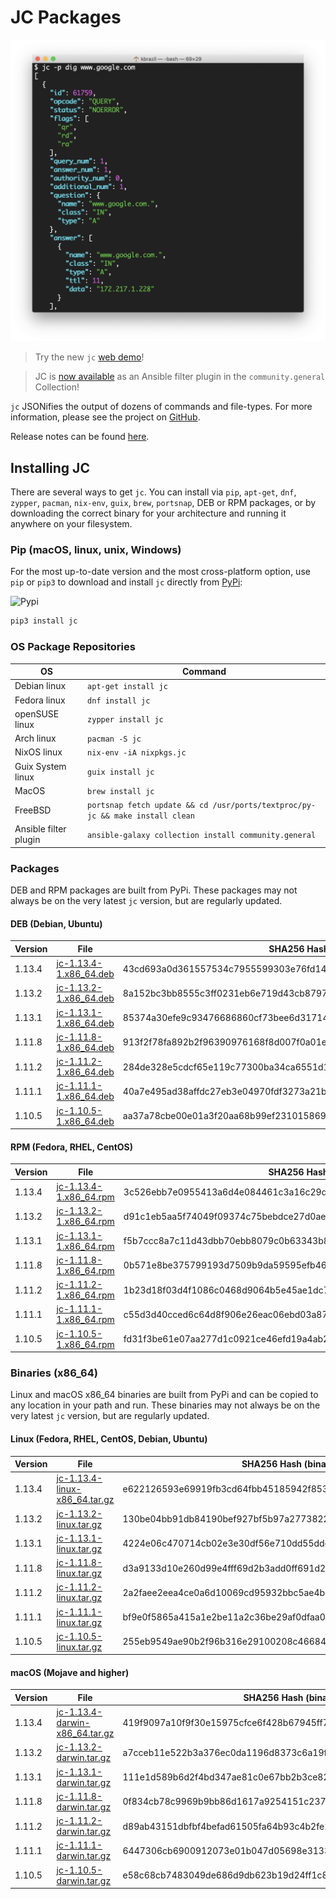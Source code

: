 # JC Packages

![jc](https://github.com/kellyjonbrazil/jc-packaging/raw/master/images/jc-dig.png)

> Try the new `jc` [web demo](https://jc-web-demo.herokuapp.com/)!

> JC is [now available](https://galaxy.ansible.com/community/general) as an Ansible filter plugin in the `community.general` Collection!

`jc` JSONifies the output of dozens of commands and file-types. For more information, please see the project on [GitHub](https://github.com/kellyjonbrazil/jc).

Release notes can be found [here](https://blog.kellybrazil.com/category/jc-news/).

## Installing JC
There are several ways to get `jc`. You can install via `pip`, `apt-get`, `dnf`, `zypper`, `pacman`, `nix-env`, `guix`, `brew`, `portsnap`, DEB or RPM packages, or by downloading the correct binary for your architecture and running it anywhere on your filesystem.

### Pip (macOS, linux, unix, Windows)
For the most up-to-date version and the most cross-platform option, use `pip` or `pip3` to download and install `jc` directly from [PyPi](https://pypi.org/project/jc/):

![Pypi](https://img.shields.io/pypi/v/jc.svg)


```bash
pip3 install jc
```

### OS Package Repositories

| OS                    | Command                                                                       | 
|-----------------------|-------------------------------------------------------------------------------|
| Debian linux          | `apt-get install jc`                                                          |
| Fedora linux          | `dnf install jc`                                                              |
| openSUSE linux        | `zypper install jc`                                                           |
| Arch linux            | `pacman -S jc`                                                                |
| NixOS linux           | `nix-env -iA nixpkgs.jc`                                                      |
| Guix System linux     | `guix install jc`                                                             |
| MacOS                 | `brew install jc`                                                             |
| FreeBSD               | `portsnap fetch update && cd /usr/ports/textproc/py-jc && make install clean` |
| Ansible filter plugin | `ansible-galaxy collection install community.general`                         |

### Packages
DEB and RPM packages are built from PyPi. These packages may not always be on the very latest `jc` version, but are regularly updated.

#### DEB (Debian, Ubuntu)

| Version   | File                                                                                             | SHA256 Hash                                                       |
|-----------|--------------------------------------------------------------------------------------------------|-------------------------------------------------------------------|
| 1.13.4    | [jc-1.13.4-1.x86_64.deb](https://jc-packages.s3-us-west-1.amazonaws.com/jc-1.13.4-1.x86_64.deb)  | 43cd693a0d361557534c7955599303e76fd14919d61ba92026aac342909b2dc6  |
| 1.13.2    | [jc-1.13.2-1.x86_64.deb](https://jc-packages.s3-us-west-1.amazonaws.com/jc-1.13.2-1.x86_64.deb)  | 8a152bc3bb8555c3ff0231eb6e719d43cb8797fd458c3356dd10b42ab94473ea  |
| 1.13.1    | [jc-1.13.1-1.x86_64.deb](https://jc-packages.s3-us-west-1.amazonaws.com/jc-1.13.1-1.x86_64.deb)  | 85374a30efe9c93476686860cf73bee6d31714d163e54b4566d86151379424a5  |
| 1.11.8    | [jc-1.11.8-1.x86_64.deb](https://jc-packages.s3-us-west-1.amazonaws.com/jc-1.11.8-1.x86_64.deb)  | 913f2f78fa892b2f96390976168f8d007f0a01e2c4ad0410d3c0bf8524b93c78  |
| 1.11.2    | [jc-1.11.2-1.x86_64.deb](https://jc-packages.s3-us-west-1.amazonaws.com/jc-1.11.2-1.x86_64.deb)  | 284de328e5cdcf65e119c77300ba34ca6551d1830812abfe615f9f0057458e5c  |
| 1.11.1    | [jc-1.11.1-1.x86_64.deb](https://jc-packages.s3-us-west-1.amazonaws.com/jc-1.11.1-1.x86_64.deb)  | 40a7e495ad38affdc27eb3e04970fdf3273a21b1ef9244978acaee2b77c508a7  |
| 1.10.5    | [jc-1.10.5-1.x86_64.deb](https://jc-packages.s3-us-west-1.amazonaws.com/jc-1.10.5-1.x86_64.deb)  | aa37a78cbe00e01a3f20aa68b99ef23101586968646cdc2d177b32aedc9d560d  |


#### RPM (Fedora, RHEL, CentOS)

| Version   | File                                                                                             | SHA256 Hash                                                       |
|-----------|--------------------------------------------------------------------------------------------------|-------------------------------------------------------------------|
| 1.13.4    | [jc-1.13.4-1.x86_64.rpm](https://jc-packages.s3-us-west-1.amazonaws.com/jc-1.13.4-1.x86_64.rpm)  | 3c526ebb7e0955413a6d4e084461c3a16c29d14a7ba631abaa317c0aa30e2872  |
| 1.13.2    | [jc-1.13.2-1.x86_64.rpm](https://jc-packages.s3-us-west-1.amazonaws.com/jc-1.13.2-1.x86_64.rpm)  | d91c1eb5aa5f74049f09374c75bebdce27d0ae911349232fb7e3e85b9e399fbc  |
| 1.13.1    | [jc-1.13.1-1.x86_64.rpm](https://jc-packages.s3-us-west-1.amazonaws.com/jc-1.13.1-1.x86_64.rpm)  | f5b7ccc8a7c11d43dbb70ebb8079c0b63343b80c89d3319aa75873b75da13ae7  |
| 1.11.8    | [jc-1.11.8-1.x86_64.rpm](https://jc-packages.s3-us-west-1.amazonaws.com/jc-1.11.8-1.x86_64.rpm)  | 0b571e8be375799193d7509b9da59595efb4626fd420f97fed5b66a1685d0322  |
| 1.11.2    | [jc-1.11.2-1.x86_64.rpm](https://jc-packages.s3-us-west-1.amazonaws.com/jc-1.11.2-1.x86_64.rpm)  | 1b23d18f03d4f1086c0468d9064b5e45ae1dc7319df376ecec4e792da4cd8b93  |
| 1.11.1    | [jc-1.11.1-1.x86_64.rpm](https://jc-packages.s3-us-west-1.amazonaws.com/jc-1.11.1-1.x86_64.rpm)  | c55d3d40cced6c64d8f906e26eac06ebd03a87c8adcb6d5f8b223b3844c97753  |
| 1.10.5    | [jc-1.10.5-1.x86_64.rpm](https://jc-packages.s3-us-west-1.amazonaws.com/jc-1.10.5-1.x86_64.rpm)  | fd31f3be61e07aa277d1c0921ce46efd19a4ab2b211718bca377e6ff35b968c0  |


### Binaries (x86_64)
Linux and macOS x86_64 binaries are built from PyPi and can be copied to any location in your path and run. These binaries may not always be on the very latest `jc` version, but are regularly updated.

#### Linux (Fedora, RHEL, CentOS, Debian, Ubuntu)

| Version   | File                                                                                                               | SHA256 Hash (binary file)                                         |
|-----------|--------------------------------------------------------------------------------------------------------------------|-------------------------------------------------------------------|
| 1.13.4    | [jc-1.13.4-linux-x86_64.tar.gz](https://jc-packages.s3-us-west-1.amazonaws.com/bin/jc-1.13.4-linux-x86_64.tar.gz)  | e622126593e69919fb3cd64fbb45185942f8535fdd80d96bec1fda28e096ce22  |
| 1.13.2    | [jc-1.13.2-linux.tar.gz](https://jc-packages.s3-us-west-1.amazonaws.com/bin/jc-1.13.2-linux.tar.gz)                | 130be04bb91db84190bef927bf5b97a27738226e4c9f270800990714bac908ee  |
| 1.13.1    | [jc-1.13.1-linux.tar.gz](https://jc-packages.s3-us-west-1.amazonaws.com/bin/jc-1.13.1-linux.tar.gz)                | 4224e06c470714cb02e3e30df56e710dd55dde6dded488548b13b316d8e7dc31  |
| 1.11.8    | [jc-1.11.8-linux.tar.gz](https://jc-packages.s3-us-west-1.amazonaws.com/bin/jc-1.11.8-linux.tar.gz)                | d3a9133d10e260d99e4fff69d2b3add0ff691d2ec67bff710fd5296546f35966  |
| 1.11.2    | [jc-1.11.2-linux.tar.gz](https://jc-packages.s3-us-west-1.amazonaws.com/bin/jc-1.11.2-linux.tar.gz)                | 2a2faee2eea4ce0a6d10069cd95932bbc5ae4b70c6dc913502edbfe39a3f759f  |
| 1.11.1    | [jc-1.11.1-linux.tar.gz](https://jc-packages.s3-us-west-1.amazonaws.com/bin/jc-1.11.1-linux.tar.gz)                | bf9e0f5865a415a1e2be11a2c36be29af0dfaa04c3630f98761eb9779b0b5c28  |
| 1.10.5    | [jc-1.10.5-linux.tar.gz](https://jc-packages.s3-us-west-1.amazonaws.com/bin/jc-1.10.5-linux.tar.gz)                | 255eb9549ae90b2f96b316e29100208c466844cb13cbe9659770c6176fa4a502  |


#### macOS (Mojave and higher)

| Version   | File                                                                                                                 | SHA256 Hash (binary file)                                         |
|-----------|----------------------------------------------------------------------------------------------------------------------|-------------------------------------------------------------------|
| 1.13.4    | [jc-1.13.4-darwin-x86_64.tar.gz](https://jc-packages.s3-us-west-1.amazonaws.com/bin/jc-1.13.4-darwin-x86_64.tar.gz)  | 419f9097a10f9f30e15975cfce6f428b67945ff705a93f1d1cb203f0c6850b3e  |
| 1.13.2    | [jc-1.13.2-darwin.tar.gz](https://jc-packages.s3-us-west-1.amazonaws.com/bin/jc-1.13.2-darwin.tar.gz)                | a7cceb11e522b3a376ec0da1196d8373c6a19f21529553f6c8d0dbc7f8fab29f  |
| 1.13.1    | [jc-1.13.1-darwin.tar.gz](https://jc-packages.s3-us-west-1.amazonaws.com/bin/jc-1.13.1-darwin.tar.gz)                | 111e1d589b6d2f4bd347ae81c0e67bb2b3ce820964b313ebb71b63bdf4f73979  |
| 1.11.8    | [jc-1.11.8-darwin.tar.gz](https://jc-packages.s3-us-west-1.amazonaws.com/bin/jc-1.11.8-darwin.tar.gz)                | 0f834cb78c9969b9bb86d1617a9254151c2373976fef59c1ea1ee3bb9a7a3ab5  |
| 1.11.2    | [jc-1.11.2-darwin.tar.gz](https://jc-packages.s3-us-west-1.amazonaws.com/bin/jc-1.11.2-darwin.tar.gz)                | d89ab43151dbfbf4befad61505fa64b93c4b2fe2b4cd3250c7f0a3507e2d41a4  |
| 1.11.1    | [jc-1.11.1-darwin.tar.gz](https://jc-packages.s3-us-west-1.amazonaws.com/bin/jc-1.11.1-darwin.tar.gz)                | 6447306cb6900912073e01b047d05698e31332ddc560ba6a5ca2b20ea034a624  |
| 1.10.5    | [jc-1.10.5-darwin.tar.gz](https://jc-packages.s3-us-west-1.amazonaws.com/bin/jc-1.10.5-darwin.tar.gz)                | e58c68cb7483049de686d9db623b19d24ff1c81bcfb00af64bd54652fcbb02f9  |
